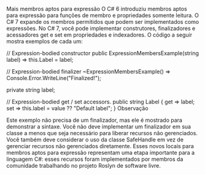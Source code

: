 ﻿Mais membros aptos para expressão
O C# 6 introduziu membros aptos para expressão para funções de membro e propriedades somente leitura. O C# 7 expande os membros permitidos que podem ser implementados como expressões. No C# 7, você pode implementar construtores, finalizadores e acessadores get e set em propriedades e indexadores. O código a seguir mostra exemplos de cada um:



// Expression-bodied constructor
public ExpressionMembersExample(string label) => this.Label = label;

// Expression-bodied finalizer
~ExpressionMembersExample() => Console.Error.WriteLine("Finalized!");

private string label;

// Expression-bodied get / set accessors.
public string Label
{
    get => label;
    set => this.label = value ?? "Default label";
}
Observação

Este exemplo não precisa de um finalizador, mas ele é mostrado para demonstrar a sintaxe. Você não deve implementar um finalizador em sua classe a menos que seja necessário para liberar recursos não gerenciados. Você também deve considerar o uso da classe SafeHandle em vez de gerenciar recursos não gerenciados diretamente.
Esses novos locais para membros aptos para expressão representam uma etapa importante para a linguagem C#: esses recursos foram implementados por membros da comunidade trabalhando no projeto Roslyn de software livre.
